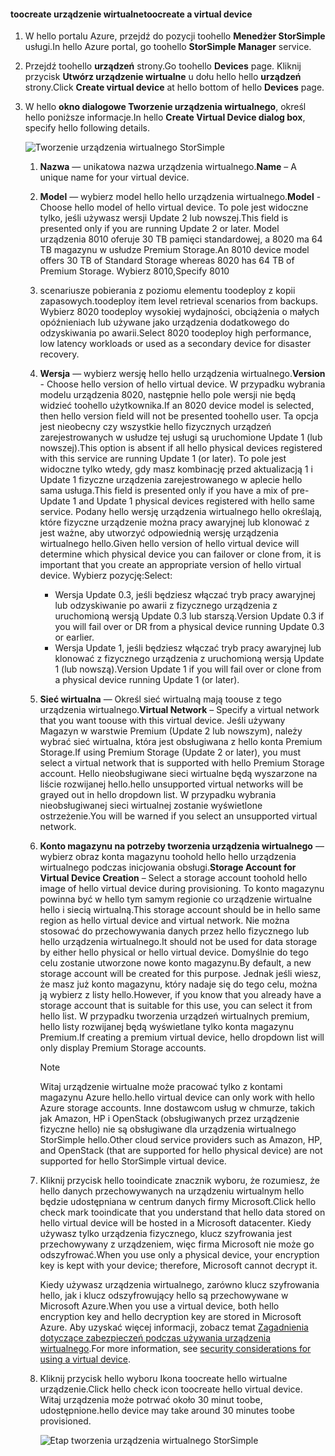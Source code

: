 #### <a name="toocreate-a-virtual-device"></a><span data-ttu-id="41b5d-101">toocreate urządzenie wirtualne</span><span class="sxs-lookup"><span data-stu-id="41b5d-101">toocreate a virtual device</span></span>
1. <span data-ttu-id="41b5d-102">W hello portalu Azure, przejdź do pozycji toohello **Menedżer StorSimple** usługi.</span><span class="sxs-lookup"><span data-stu-id="41b5d-102">In hello Azure portal, go toohello **StorSimple Manager** service.</span></span>
2. <span data-ttu-id="41b5d-103">Przejdź toohello **urządzeń** strony.</span><span class="sxs-lookup"><span data-stu-id="41b5d-103">Go toohello **Devices** page.</span></span> <span data-ttu-id="41b5d-104">Kliknij przycisk **Utwórz urządzenie wirtualne** u dołu hello hello **urządzeń** strony.</span><span class="sxs-lookup"><span data-stu-id="41b5d-104">Click **Create virtual device** at hello bottom of hello **Devices** page.</span></span>
3. <span data-ttu-id="41b5d-105">W hello **okno dialogowe Tworzenie urządzenia wirtualnego**, określ hello poniższe informacje.</span><span class="sxs-lookup"><span data-stu-id="41b5d-105">In hello **Create Virtual Device dialog box**, specify hello following details.</span></span>
   
    ![Tworzenie urządzenia wirtualnego StorSimple](./media/storsimple-create-virtual-device-u2/CreatePremiumsva1.png)
   
   1. <span data-ttu-id="41b5d-107">**Nazwa** — unikatowa nazwa urządzenia wirtualnego.</span><span class="sxs-lookup"><span data-stu-id="41b5d-107">**Name** – A unique name for your virtual device.</span></span>
   2. <span data-ttu-id="41b5d-108">**Model** — wybierz model hello hello urządzenia wirtualnego.</span><span class="sxs-lookup"><span data-stu-id="41b5d-108">**Model** - Choose hello model of hello virtual device.</span></span> <span data-ttu-id="41b5d-109">To pole jest widoczne tylko, jeśli używasz wersji Update 2 lub nowszej.</span><span class="sxs-lookup"><span data-stu-id="41b5d-109">This field is presented only if you are running Update 2 or later.</span></span> <span data-ttu-id="41b5d-110">Model urządzenia 8010 oferuje 30 TB pamięci standardowej, a 8020 ma 64 TB magazynu w usłudze Premium Storage.</span><span class="sxs-lookup"><span data-stu-id="41b5d-110">An 8010 device model offers 30 TB of Standard Storage whereas 8020 has 64 TB of Premium Storage.</span></span> <span data-ttu-id="41b5d-111">Wybierz 8010,</span><span class="sxs-lookup"><span data-stu-id="41b5d-111">Specify 8010</span></span>
   3. <span data-ttu-id="41b5d-112">scenariusze pobierania z poziomu elementu toodeploy z kopii zapasowych.</span><span class="sxs-lookup"><span data-stu-id="41b5d-112">toodeploy item level retrieval  scenarios from backups.</span></span> <span data-ttu-id="41b5d-113">Wybierz 8020 toodeploy wysokiej wydajności, obciążenia o małych opóźnieniach lub używane jako urządzenia dodatkowego do odzyskiwania po awarii.</span><span class="sxs-lookup"><span data-stu-id="41b5d-113">Select 8020 toodeploy high performance, low latency workloads or used as a secondary device for disaster recovery.</span></span>
   4. <span data-ttu-id="41b5d-114">**Wersja** — wybierz wersję hello hello urządzenia wirtualnego.</span><span class="sxs-lookup"><span data-stu-id="41b5d-114">**Version** - Choose hello version of hello virtual device.</span></span> <span data-ttu-id="41b5d-115">W przypadku wybrania modelu urządzenia 8020, następnie hello pole wersji nie będą widzieć toohello użytkownika.</span><span class="sxs-lookup"><span data-stu-id="41b5d-115">If an 8020 device model is selected, then hello version field will not be presented toohello user.</span></span> <span data-ttu-id="41b5d-116">Ta opcja jest nieobecny czy wszystkie hello fizycznych urządzeń zarejestrowanych w usłudze tej usługi są uruchomione Update 1 (lub nowszej).</span><span class="sxs-lookup"><span data-stu-id="41b5d-116">This option is absent if all hello physical devices registered with this service are running Update 1 (or later).</span></span> <span data-ttu-id="41b5d-117">To pole jest widoczne tylko wtedy, gdy masz kombinację przed aktualizacją 1 i Update 1 fizyczne urządzenia zarejestrowanego w aplecie hello sama usługa.</span><span class="sxs-lookup"><span data-stu-id="41b5d-117">This field is presented only if you have a mix of pre-Update 1 and Update 1 physical devices registered with hello same service.</span></span> <span data-ttu-id="41b5d-118">Podany hello wersję urządzenia wirtualnego hello określają, które fizyczne urządzenie można pracy awaryjnej lub klonować z jest ważne, aby utworzyć odpowiednią wersję urządzenia wirtualnego hello.</span><span class="sxs-lookup"><span data-stu-id="41b5d-118">Given hello version of hello virtual device will determine which physical device you can failover or clone from, it is important that you create an appropriate version of hello virtual device.</span></span> <span data-ttu-id="41b5d-119">Wybierz pozycję:</span><span class="sxs-lookup"><span data-stu-id="41b5d-119">Select:</span></span>
      
      * <span data-ttu-id="41b5d-120">Wersja Update 0.3, jeśli będziesz włączać tryb pracy awaryjnej lub odzyskiwanie po awarii z fizycznego urządzenia z uruchomioną wersją Update 0.3 lub starszą.</span><span class="sxs-lookup"><span data-stu-id="41b5d-120">Version Update 0.3 if you will fail over or DR from a physical device running Update 0.3 or earlier.</span></span> 
      * <span data-ttu-id="41b5d-121">Wersja Update 1, jeśli będziesz włączać tryb pracy awaryjnej lub klonować z fizycznego urządzenia z uruchomioną wersją Update 1 (lub nowszą).</span><span class="sxs-lookup"><span data-stu-id="41b5d-121">Version Update 1 if you will fail over or clone from a physical device running Update 1 (or later).</span></span> 
   5. <span data-ttu-id="41b5d-122">**Sieć wirtualna** — Określ sieć wirtualną mają toouse z tego urządzenia wirtualnego.</span><span class="sxs-lookup"><span data-stu-id="41b5d-122">**Virtual Network** – Specify a virtual network that you want toouse with this virtual device.</span></span> <span data-ttu-id="41b5d-123">Jeśli używany Magazyn w warstwie Premium (Update 2 lub nowszym), należy wybrać sieć wirtualna, która jest obsługiwana z hello konta Premium Storage.</span><span class="sxs-lookup"><span data-stu-id="41b5d-123">If using Premium Storage (Update 2 or later), you must select a virtual network that is supported with hello Premium Storage account.</span></span> <span data-ttu-id="41b5d-124">Hello nieobsługiwane sieci wirtualne będą wyszarzone na liście rozwijanej hello.</span><span class="sxs-lookup"><span data-stu-id="41b5d-124">hello unsupported virtual networks will be grayed out in hello dropdown list.</span></span> <span data-ttu-id="41b5d-125">W przypadku wybrania nieobsługiwanej sieci wirtualnej zostanie wyświetlone ostrzeżenie.</span><span class="sxs-lookup"><span data-stu-id="41b5d-125">You will be warned if you select an unsupported virtual network.</span></span> 
   6. <span data-ttu-id="41b5d-126">**Konto magazynu na potrzeby tworzenia urządzenia wirtualnego** — wybierz obraz konta magazynu toohold hello hello urządzenia wirtualnego podczas inicjowania obsługi.</span><span class="sxs-lookup"><span data-stu-id="41b5d-126">**Storage Account for Virtual Device Creation** – Select a storage account toohold hello image of hello virtual device during provisioning.</span></span> <span data-ttu-id="41b5d-127">To konto magazynu powinna być w hello tym samym regionie co urządzenie wirtualne hello i siecią wirtualną.</span><span class="sxs-lookup"><span data-stu-id="41b5d-127">This storage account should be in hello same region as hello virtual device and virtual network.</span></span> <span data-ttu-id="41b5d-128">Nie można stosować do przechowywania danych przez hello fizycznego lub hello urządzenia wirtualnego.</span><span class="sxs-lookup"><span data-stu-id="41b5d-128">It should not be used for data storage by either hello physical or hello virtual device.</span></span> <span data-ttu-id="41b5d-129">Domyślnie do tego celu zostanie utworzone nowe konto magazynu.</span><span class="sxs-lookup"><span data-stu-id="41b5d-129">By default, a new storage account will be created for this purpose.</span></span> <span data-ttu-id="41b5d-130">Jednak jeśli wiesz, że masz już konto magazynu, który nadaje się do tego celu, można ją wybierz z listy hello.</span><span class="sxs-lookup"><span data-stu-id="41b5d-130">However, if you know that you already have a storage account that is suitable for this use, you can select it from hello list.</span></span> <span data-ttu-id="41b5d-131">W przypadku tworzenia urządzeń wirtualnych premium, hello listy rozwijanej będą wyświetlane tylko konta magazynu Premium.</span><span class="sxs-lookup"><span data-stu-id="41b5d-131">If creating a premium virtual device, hello dropdown list will only display Premium Storage accounts.</span></span> 
      
      > [!NOTE]
      > <span data-ttu-id="41b5d-132">Witaj urządzenie wirtualne może pracować tylko z kontami magazynu Azure hello.</span><span class="sxs-lookup"><span data-stu-id="41b5d-132">hello virtual device can only work with hello Azure storage accounts.</span></span> <span data-ttu-id="41b5d-133">Inne dostawcom usług w chmurze, takich jak Amazon, HP i OpenStack (obsługiwanych przez urządzenie fizyczne hello) nie są obsługiwane dla urządzenia wirtualnego StorSimple hello.</span><span class="sxs-lookup"><span data-stu-id="41b5d-133">Other cloud service providers such as Amazon, HP, and OpenStack (that are supported for hello physical device) are not supported for hello StorSimple virtual device.</span></span>
      > 
      > 
   7. <span data-ttu-id="41b5d-134">Kliknij przycisk hello tooindicate znacznik wyboru, że rozumiesz, że hello danych przechowywanych na urządzeniu wirtualnym hello będzie udostępniana w centrum danych firmy Microsoft.</span><span class="sxs-lookup"><span data-stu-id="41b5d-134">Click hello check mark tooindicate that you understand that hello data stored on hello virtual device will be hosted in a Microsoft datacenter.</span></span> <span data-ttu-id="41b5d-135">Kiedy używasz tylko urządzenia fizycznego, klucz szyfrowania jest przechowywany z urządzeniem, więc firma Microsoft nie może go odszyfrować.</span><span class="sxs-lookup"><span data-stu-id="41b5d-135">When you use only a physical device, your encryption key is kept with your device; therefore, Microsoft cannot decrypt it.</span></span> 
      
       <span data-ttu-id="41b5d-136">Kiedy używasz urządzenia wirtualnego, zarówno klucz szyfrowania hello, jak i klucz odszyfrowujący hello są przechowywane w Microsoft Azure.</span><span class="sxs-lookup"><span data-stu-id="41b5d-136">When you use a virtual device, both hello encryption key and hello decryption key are stored in Microsoft Azure.</span></span> <span data-ttu-id="41b5d-137">Aby uzyskać więcej informacji, zobacz temat [Zagadnienia dotyczące zabezpieczeń podczas używania urządzenia wirtualnego](../articles/storsimple/storsimple-security.md#storsimple-virtual-device-security).</span><span class="sxs-lookup"><span data-stu-id="41b5d-137">For more information, see [security considerations for using a virtual device](../articles/storsimple/storsimple-security.md#storsimple-virtual-device-security).</span></span>
   8. <span data-ttu-id="41b5d-138">Kliknij przycisk hello wyboru Ikona toocreate hello wirtualne urządzenie.</span><span class="sxs-lookup"><span data-stu-id="41b5d-138">Click hello check icon toocreate hello virtual device.</span></span> <span data-ttu-id="41b5d-139">Witaj urządzenia może potrwać około 30 minut toobe, udostępnione.</span><span class="sxs-lookup"><span data-stu-id="41b5d-139">hello device may take around 30 minutes toobe provisioned.</span></span>
      
      ![Etap tworzenia urządzenia wirtualnego StorSimple](./media/storsimple-create-virtual-device-u2/StorSimple_VirtualDeviceCreating1M.png)

